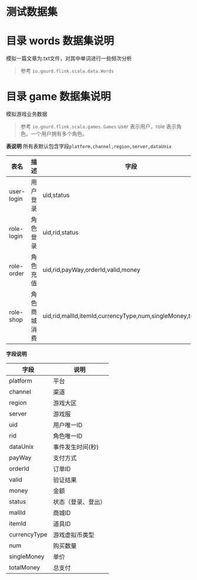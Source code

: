 # 测试数据集

# 目录 words 数据集说明
模拟一篇文章为.txt文件，对其中单词进行一些频次分析
>参考 `io.gourd.flink.scala.data.Words`
# 目录 game 数据集说明
模拟游戏业务数据
>参考 `io.gourd.flink.scala.games.Games`
>user 表示用户，role 表示角色。一个用户拥有多个角色。

**表说明**
所有表默认包含字段`platform,channel,region,server,dataUnix`

|表名|描述|字段|
|---|---|---|
|user-login|用户登录|uid,status|
|role-login|角色登录|uid,rid,status|
|role-order|角色充值|uid,rid,payWay,orderId,valid,money|
|role-shop|角色商城消费|uid,rid,mallId,itemId,currencyType,num,singleMoney,totalMoney|


**字段说明**

|字段|说明|
|---|---|
|platform  |平台|
|channel   |渠道|
|region    |游戏大区|
|server    |游戏服|
|uid       |用户唯一ID|
|rid       |角色唯一ID|
|dataUnix |事件发生时间(秒)|
|payWay     |支付方式|
|orderId    |订单ID|
|valid      |验证结果|
|money      |金额|
|status    |状态（登录、登出）|
|mallId   |商城ID|
|itemId   |道具ID|
|currencyType |游戏虚拟币类型|
|num           |购买数量|
|singleMoney  |单价|
|totalMoney   |总支付|
